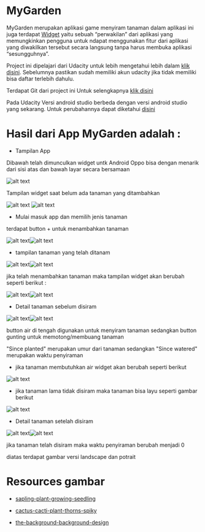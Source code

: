 # MyGarden

MyGarden merupakan aplikasi game menyiram tanaman dalam aplikasi ini juga terdapat [Widget](https://techijau.com/apa-itu-widget-android/) yaitu sebuah “perwakilan” dari aplikasi yang memungkinkan pengguna untuk ndapat menggunakan fitur dari aplikasi yang diwakilkan tersebut secara langsung tanpa harus membuka aplikasi “sesungguhnya”.

Project ini dipelajari dari Udacity untuk lebih mengetahui lebih dalam [klik disini](https://classroom.udacity.com/courses/ud855/lessons/f133dd92-8e3c-40b9-9d9d-545498638459/concepts/98627458-72ac-45a0-94ff-bca60428ccfc). Sebelumnya pastikan sudah memiliki akun udacity jika tidak memiliki bisa daftar terlebih dahulu.

Terdapat Git dari project ini Untuk selengkapnya [klik disini](https://github.com/udacity/AdvancedAndroid_MyGarden.git)

Pada Udacity Versi android studio berbeda dengan versi android studio yang sekarang. Untuk perubahannya dapat diketahui [disini](https://github.com/udacity/AdvancedAndroid_MyGarden/pull/21/files)

# Hasil dari App MyGarden adalah :

- Tampilan App

Dibawah telah dimunculkan widget untk Android Oppo bisa dengan menarik dari sisi atas dan bawah layar secara bersamaan

![alt text](MyGardenPicture/1.png)

Tampilan widget saat belum ada tanaman yang ditambahkan

![alt text](MyGardenPicture/7.png) ![alt text](MyGardenPicture/6.png)

- Mulai masuk app dan memilih jenis tanaman

terdapat button + untuk menambahkan tanaman

![alt text](MyGardenPicture/9.png)![alt text](MyGardenPicture/13.png)

- tampilan tanaman yang telah ditanam

![alt text](MyGardenPicture/8.png)![alt text](MyGardenPicture/12.png)

jika telah menambahkan tanaman maka tampilan widget akan berubah seperti berikut :

![alt text](MyGardenPicture/5.png)![alt text](MyGardenPicture/3.png)

- Detail tanaman sebelum disiram

![alt text](MyGardenPicture/10.png)![alt text](MyGardenPicture/14.png)

button air di tengah digunakan untuk menyiram tanaman sedangkan button gunting untuk memotong/membuang tanaman

"Since planted" merupakan umur dari tanaman sedangkan "Since watered" merupakan waktu penyiraman

- jika tanaman membutuhkan air widget akan berubah seperti berikut

![alt text](MyGardenPicture/2.png)

- jika tanaman lama tidak disiram maka tanaman bisa layu seperti gambar berikut

![alt text](MyGardenPicture/4.png)

- Detail tanaman setelah disiram

![alt text](MyGardenPicture/11.png)![alt text](MyGardenPicture/15.png)

jika tanaman telah disiram maka waktu penyiraman berubah menjadi 0

diatas terdapat gambar versi landscape dan potrait

# Resources gambar

 - [sapling-plant-growing-seedling](https://pixabay.com/vectors/sapling-plant-growing-seedling-154734/)
 
 - [cactus-cacti-plant-thorns-spiky](https://pixabay.com/vectors/cactus-cacti-plant-thorns-spiky-152378/)
 
 - [the-background-background-design](https://pixabay.com/vectors/the-background-background-design-352165/)
 





